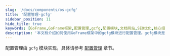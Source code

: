 ```yaml
---
slug: '/docs/components/os-gcfg'
title: '配置管理-gcfg'
sidebar_position: 11
hide_title: true
keywords: [GoFrame,GoFrame框架,配置管理,gcfg,配置模块,文档网站,SEO优化,核心组件,前端优化,网站构建]
description: '本文档介绍如何使用GoFrame框架中的gcfg模块进行配置管理。gcfg模块是GoFrame框架核心组件之一，帮助开发者更高效地管理应用配置。本文还提供了优化文档网站SEO的建议，通过优化关键字和描述，提升网站的可见性。'
---
```


配置管理由 `gcfg` 模块实现，具体请参考 [配置管理](../../核心组件/配置管理/配置管理.md) 章节。